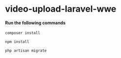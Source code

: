 # video-upload-laravel-wwe

#### Run the following commands
```bash
composer install
```
```bash
npm install
```
```bash
php artisan migrate
```
